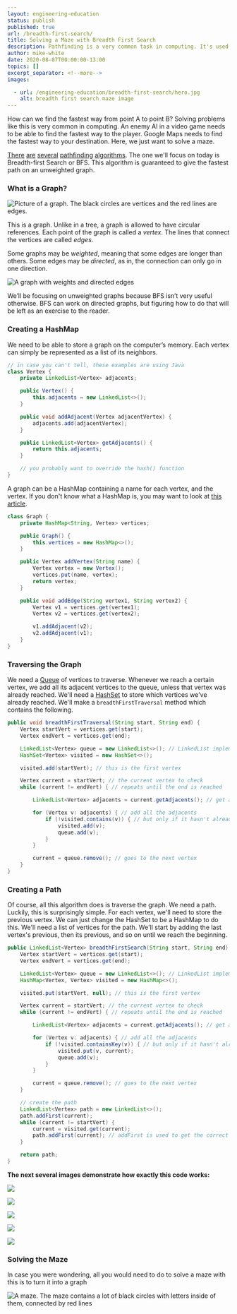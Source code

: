 ```yaml
---
layout: engineering-education
status: publish
published: true
url: /breadth-first-search/
title: Solving a Maze with Breadth First Search
description: Pathfinding is a very common task in computing. It's used for directions, and enemy AI in video games. Breadth-first Search (BFS) is one pathfinding algorithm which we can use to solve a maze.
author: mike-white
date: 2020-08-07T00:00:00-13:00
topics: []
excerpt_separator: <!--more-->
images:

  - url: /engineering-education/breadth-first-search/hero.jpg
    alt: breadth first search maze image
---
```

How can we find the fastest way from point A to point B? Solving problems like this is very common in computing. An enemy AI in a video game needs to be able to find the fastest way to the player. Google Maps needs to find the fastest way to your destination. Here, we just want to solve a maze.
<!--more-->

[There](https://en.wikipedia.org/wiki/Depth-first_search) [are](https://en.wikipedia.org/wiki/Djikstra%27s_Algorithm) [several](https://en.wikipedia.org/wiki/A*_search_algorithm) [pathfinding](https://en.wikipedia.org/wiki/B*) [algorithms](https://en.wikipedia.org/wiki/Best-first_search). The one we'll focus on today is Breadth-first Search or BFS. This algorithm is guaranteed to give the fastest path on an unweighted graph.

### What is a Graph?

![Picture of a graph. The black circles are vertices and the red lines are edges.](/engineering-educationnormal_graph.png)

This is a graph. Unlike in a tree, a graph is allowed to have circular references. Each point of the graph is called a *vertex*. The lines that connect the vertices are called *edges*.

Some graphs may be *weighted*, meaning that some edges are longer than others. Some edges may be *directed*, as in, the connection can only go in one direction.

![A graph with weights and directed edges](/engineering-educationcomplex_graph.png)

We’ll be focusing on unweighted graphs because BFS isn’t very useful otherwise. BFS can work on directed graphs, but figuring how to do that will be left as an exercise to the reader.

### Creating a HashMap

We need to be able to store a graph on the computer’s memory. Each vertex can simply be represented as a list of its neighbors.

```java
// in case you can't tell, these examples are using Java
class Vertex {
    private LinkedList<Vertex> adjacents;

    public Vertex() {
        this.adjacents = new LinkedList<>();
    }

    public void addAdjacent(Vertex adjacentVertex) {
        adjacents.add(adjacentVertex);
    }

    public LinkedList<Vertex> getAdjacents() {
        return this.adjacents;
    }

    // you probably want to override the hash() function
}
```

A graph can be a HashMap containing a name for each vertex, and the vertex. If you don't know what a HashMap is, you may want to look at [this article](https://www.section.io/engineering-education/data-structures-python-part-1/).

```java
class Graph {
    private HashMap<String, Vertex> vertices;

    public Graph() {
        this.vertices = new HashMap<>();
    }

    public Vertex addVertex(String name) {
        Vertex vertex = new Vertex();
        vertices.put(name, vertex);
        return vertex;
    }

    public void addEdge(String vertex1, String vertex2) {
        Vertex v1 = vertices.get(vertex1);
        Vertex v2 = vertices.get(vertex2);

        v1.addAdjacent(v2);
        v2.addAdjacent(v1);
    }
}
```

### Traversing the Graph

We need a [Queue](https://www.section.io/engineering-education/data-structures-python-part-1/#linear-data-structures) of vertices to traverse. Whenever we reach a certain vertex, we add all its adjacent vertices to the queue, unless that vertex was already reached. We'll need a [HashSet](https://www.section.io/engineering-education/data-structures-python-part-1/#non-linear-data-structures) to store which vertices we've already reached. We'll make a `breadthFirstTraversal` method which contains the following.

```java
public void breadthFirstTraversal(String start, String end) {
    Vertex startVert = vertices.get(start);
    Vertex endVert = vertices.get(end);

    LinkedList<Vertex> queue = new LinkedList<>(); // LinkedList implements Queue
    HashSet<Vertex> visited = new HashSet<>();

    visited.add(startVert); // this is the first vertex

    Vertex current = startVert; // the current vertex to check
    while (current != endVert) { // repeats until the end is reached

        LinkedList<Vertex> adjacents = current.getAdjacents(); // get adjacents

        for (Vertex v: adjacents) { // add all the adjacents
            if (!visited.contains(v)) { // but only if it hasn't already been traversed
                visited.add(v);
                queue.add(v);
            }
        }

        current = queue.remove(); // goes to the next vertex
    }
}
```

### Creating a Path
Of course, all this algorithm does is traverse the graph. We need a path. Luckily, this is surprisingly simple. For each vertex, we'll need to store the previous vertex. We can just change the HashSet to be a HashMap to do this. We'll need a list of vertices for the path. We'll start by adding the last vertex's previous, then its previous, and so on until we reach the beginning.

```java
public LinkedList<Vertex> breadthFirstSearch(String start, String end) {
    Vertex startVert = vertices.get(start);
    Vertex endVert = vertices.get(end);

    LinkedList<Vertex> queue = new LinkedList<>(); // LinkedList implements Queue
    HashMap<Vertex, Vertex> visited = new HashMap<>();

    visited.put(startVert, null); // this is the first vertex

    Vertex current = startVert; // the current vertex to check
    while (current != endVert) { // repeats until the end is reached

        LinkedList<Vertex> adjacents = current.getAdjacents(); // get adjacents

        for (Vertex v: adjacents) { // add all the adjacents
            if (!visited.containsKey(v)) { // but only if it hasn't already been traversed
                visited.put(v, current);
                queue.add(v);
            }
        }

        current = queue.remove(); // goes to the next vertex
    }

    // create the path
    LinkedList<Vertex> path = new LinkedList<>();
    path.addFirst(current);
    while (current != startVert) {
        current = visited.get(current);
        path.addFirst(current); // addFirst is used to get the correct order
    }

    return path;
}
```
**The next several images demonstrate how exactly this code works:**

![](/engineering-education/breadth-first-search/demo2_1.png)

![](/engineering-education/breadth-first-search/demo2_2.png)

![](/engineering-education/breadth-first-search/demo2_3.png)

![](/engineering-education/breadth-first-search/demo2_4.png)

![](/engineering-education/breadth-first-search/demo2_5.png)

### Solving the Maze

In case you were wondering, all you would need to do to solve a maze with this is to turn it into a graph

![A maze. The maze contains a lot of black circles with letters inside of them, connected by red lines](/engineering-education/breadth-first-search/maze.png)
